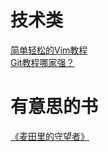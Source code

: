 # 技术类  
[简单轻松的Vim教程](https://github.com/MuSk7777/Blog/issues/1#issue-1027533858)  
[Git教程哪家强？](https://github.com/MuSk7777/Blog/issues/3#issue-1027924740)  
# 有意思的书
[《麦田里的守望者》](https://github.com/MuSk7777/Blog/issues/4#issue-1040013346)
